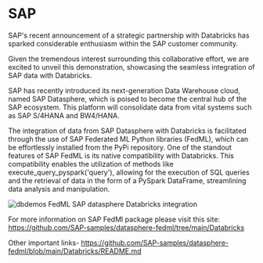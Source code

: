 # SAP

SAP's recent announcement of a strategic partnership with Databricks has sparked considerable enthusiasm within the SAP customer community.

Given the tremendous interest surrounding this collaborative effort, we are excited to unveil this demonstration, showcasing the seamless integration of SAP data with Databricks.

SAP has recently introduced its next-generation Data Warehouse cloud, named SAP Datasphere, which is poised to become the central hub of the SAP ecosystem. This platform will consolidate data from vital systems such as SAP S/4HANA and BW4/HANA.

The integration of data from SAP Datasphere with Databricks is facilitated through the use of SAP Federated ML Python libraries (FedML), which can be effortlessly installed from the PyPi repository. One of the standout features of SAP FedML is its native compatibility with Databricks. This compatibility enables the utilization of methods like execute_query_pyspark('query'), allowing for the execution of SQL queries and the retrieval of data in the form of a PySpark DataFrame, streamlining data analysis and manipulation.

![dbdemos FedML SAP datasphere Databricks integration](https://github.com/databricks-demos/partners/assets/108156232/2faab4e4-af00-49b9-98c3-3fd8707c84bb)

For more information on SAP FedMl package please visit this site: https://github.com/SAP-samples/datasphere-fedml/tree/main/Databricks

Other important links-
https://github.com/SAP-samples/datasphere-fedml/blob/main/Databricks/README.md
